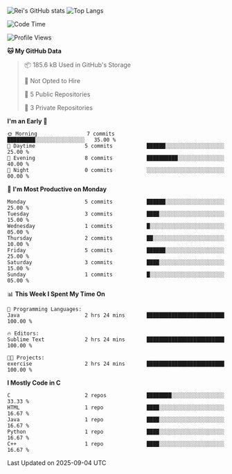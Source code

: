 ![Rei's GitHub stats](https://github-readme-stats.vercel.app/api?username=rei-doda&show_icons=true&theme=transparent)
![Top Langs](https://github-readme-stats.vercel.app/api/top-langs/?username=rei-doda&theme=transparent&layout=compact)

<!--START_SECTION:waka-->
![Code Time](http://img.shields.io/badge/Code%20Time-59%20hrs%2056%20mins-blue)

![Profile Views](http://img.shields.io/badge/Profile%20Views-0-blue)

**🐱 My GitHub Data** 

> 📦 185.6 kB Used in GitHub's Storage 
 > 
> 🚫 Not Opted to Hire
 > 
> 📜 5 Public Repositories 
 > 
> 🔑 3 Private Repositories 
 > 
**I'm an Early 🐤** 

```text
🌞 Morning                7 commits           █████████░░░░░░░░░░░░░░░░   35.00 % 
🌆 Daytime                5 commits           ██████░░░░░░░░░░░░░░░░░░░   25.00 % 
🌃 Evening                8 commits           ██████████░░░░░░░░░░░░░░░   40.00 % 
🌙 Night                  0 commits           ░░░░░░░░░░░░░░░░░░░░░░░░░   00.00 % 
```
📅 **I'm Most Productive on Monday** 

```text
Monday                   5 commits           ██████░░░░░░░░░░░░░░░░░░░   25.00 % 
Tuesday                  3 commits           ████░░░░░░░░░░░░░░░░░░░░░   15.00 % 
Wednesday                1 commits           █░░░░░░░░░░░░░░░░░░░░░░░░   05.00 % 
Thursday                 2 commits           ██░░░░░░░░░░░░░░░░░░░░░░░   10.00 % 
Friday                   5 commits           ██████░░░░░░░░░░░░░░░░░░░   25.00 % 
Saturday                 3 commits           ████░░░░░░░░░░░░░░░░░░░░░   15.00 % 
Sunday                   1 commits           █░░░░░░░░░░░░░░░░░░░░░░░░   05.00 % 
```


📊 **This Week I Spent My Time On** 

```text
💬 Programming Languages: 
Java                     2 hrs 24 mins       █████████████████████████   100.00 % 

🔥 Editors: 
Sublime Text             2 hrs 24 mins       █████████████████████████   100.00 % 

🐱‍💻 Projects: 
exercise                 2 hrs 24 mins       █████████████████████████   100.00 % 
```

**I Mostly Code in C** 

```text
C                        2 repos             ████████░░░░░░░░░░░░░░░░░   33.33 % 
HTML                     1 repo              ████░░░░░░░░░░░░░░░░░░░░░   16.67 % 
Java                     1 repo              ████░░░░░░░░░░░░░░░░░░░░░   16.67 % 
Python                   1 repo              ████░░░░░░░░░░░░░░░░░░░░░   16.67 % 
C++                      1 repo              ████░░░░░░░░░░░░░░░░░░░░░   16.67 % 
```




 Last Updated on 2025-09-04 UTC
<!--END_SECTION:waka-->
